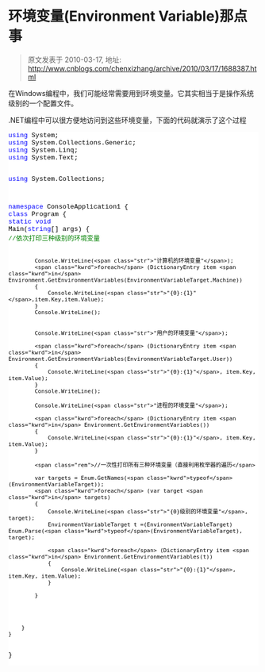 # 环境变量(Environment Variable)那点事 
> 原文发表于 2010-03-17, 地址: http://www.cnblogs.com/chenxizhang/archive/2010/03/17/1688387.html 


<p>在Windows编程中，我们可能经常需要用到环境变量。它其实相当于是操作系统级别的一个配置文件。</p> <p>.NET编程中可以很方便地访问到这些环境变量，下面的代码就演示了这个过程</p><pre class="csharpcode"><span class="kwrd">using</span> System;
<span class="kwrd">using</span> System.Collections.Generic;
<span class="kwrd">using</span> System.Linq;
<span class="kwrd">using</span> System.Text;

<span class="kwrd">using</span> System.Collections;

<span class="kwrd">namespace</span> ConsoleApplication1
{
    <span class="kwrd">class</span> Program
    {
        <span class="kwrd">static</span> <span class="kwrd">void</span> Main(<span class="kwrd">string</span>[] args)
        {
            <span class="rem">//依次打印三种级别的环境变量</span>

            Console.WriteLine(<span class="str">"计算机的环境变量"</span>);
            <span class="kwrd">foreach</span> (DictionaryEntry item <span class="kwrd">in</span> Environment.GetEnvironmentVariables(EnvironmentVariableTarget.Machine))
            {
                Console.WriteLine(<span class="str">"{0}:{1}"</span>,item.Key,item.Value);
            }
            Console.WriteLine();


            Console.WriteLine(<span class="str">"用户的环境变量"</span>);

            <span class="kwrd">foreach</span> (DictionaryEntry item <span class="kwrd">in</span> Environment.GetEnvironmentVariables(EnvironmentVariableTarget.User))
            {
                Console.WriteLine(<span class="str">"{0}:{1}"</span>, item.Key, item.Value);
            }
            Console.WriteLine();

            Console.WriteLine(<span class="str">"进程的环境变量"</span>);

            <span class="kwrd">foreach</span> (DictionaryEntry item <span class="kwrd">in</span> Environment.GetEnvironmentVariables())
            {
                Console.WriteLine(<span class="str">"{0}:{1}"</span>, item.Key, item.Value);
            }

            <span class="rem">//一次性打印所有三种环境变量（直接利用枚举器的遍历</span>

            var targets = Enum.GetNames(<span class="kwrd">typeof</span>(EnvironmentVariableTarget));
            <span class="kwrd">foreach</span> (var target <span class="kwrd">in</span> targets)
            {
                Console.WriteLine(<span class="str">"{0}级别的环境变量"</span>, target);
                EnvironmentVariableTarget t =(EnvironmentVariableTarget) Enum.Parse(<span class="kwrd">typeof</span>(EnvironmentVariableTarget), target);

                <span class="kwrd">foreach</span> (DictionaryEntry item <span class="kwrd">in</span> Environment.GetEnvironmentVariables(t))
                {
                    Console.WriteLine(<span class="str">"{0}:{1}"</span>, item.Key, item.Value);
                }

            }


            

        }
    }
}
</pre>
<style type="text/css">.csharpcode, .csharpcode pre
{
	font-size: small;
	color: black;
	font-family: consolas, "Courier New", courier, monospace;
	background-color: #ffffff;
	/*white-space: pre;*/
}
.csharpcode pre { margin: 0em; }
.csharpcode .rem { color: #008000; }
.csharpcode .kwrd { color: #0000ff; }
.csharpcode .str { color: #006080; }
.csharpcode .op { color: #0000c0; }
.csharpcode .preproc { color: #cc6633; }
.csharpcode .asp { background-color: #ffff00; }
.csharpcode .html { color: #800000; }
.csharpcode .attr { color: #ff0000; }
.csharpcode .alt 
{
	background-color: #f4f4f4;
	width: 100%;
	margin: 0em;
}
.csharpcode .lnum { color: #606060; }
</style>